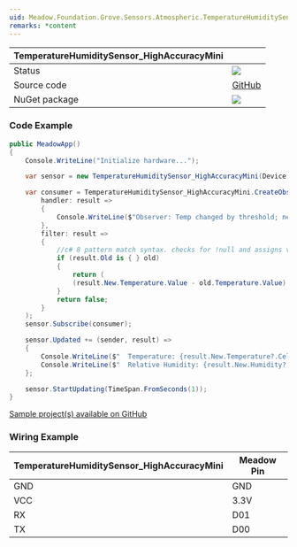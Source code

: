 ```yaml
---
uid: Meadow.Foundation.Grove.Sensors.Atmospheric.TemperatureHumiditySensor_HighAccuracyMini
remarks: *content
---
```


| TemperatureHumiditySensor_HighAccuracyMini | |
|--------|--------|
| Status | <img src="https://img.shields.io/badge/Working-brightgreen"/> |
| Source code | [GitHub](https://github.com/WildernessLabs/Meadow.Foundation.Grove/tree/main/Source/TemperatureHumiditySensor_HighAccuracyMini) |
| NuGet package | <a href="https://www.nuget.org/packages/Meadow.Foundation.Grove.Sensors.Atmospheric.TemperatureHumiditySensor_HighAccuracyMini/" target="_blank"><img src="https://img.shields.io/nuget/v/Meadow.Foundation.Grove.Sensors.Atmospheric.TemperatureHumiditySensor_HighAccuracyMini.svg?label=Meadow.Foundation.Grove.Sensors.Atmospheric.TemperatureHumiditySensor_HighAccuracyMini" /></a> |

### Code Example

```csharp
public MeadowApp()
{
    Console.WriteLine("Initialize hardware...");

    var sensor = new TemperatureHumiditySensor_HighAccuracyMini(Device.CreateI2cBus());

    var consumer = TemperatureHumiditySensor_HighAccuracyMini.CreateObserver(
        handler: result =>
        {
            Console.WriteLine($"Observer: Temp changed by threshold; new temp: {result.New.Temperature?.Celsius:N2}C, old: {result.Old?.Temperature?.Celsius:N2}C");
        },
        filter: result =>
        {
            //c# 8 pattern match syntax. checks for !null and assigns var.
            if (result.Old is { } old)
            {
                return (
                (result.New.Temperature.Value - old.Temperature.Value).Abs().Celsius > 0.5);
            }
            return false;
        }
    );
    sensor.Subscribe(consumer);

    sensor.Updated += (sender, result) =>
    {
        Console.WriteLine($"  Temperature: {result.New.Temperature?.Celsius:N2}C");
        Console.WriteLine($"  Relative Humidity: {result.New.Humidity?.Percent:N2}%");
    };

    sensor.StartUpdating(TimeSpan.FromSeconds(1));
}

```

[Sample project(s) available on GitHub](https://github.com/WildernessLabs/Meadow.Foundation.Grove/tree/main/Source/TemperatureHumiditySensor_HighAccuracyMini)

### Wiring Example

| TemperatureHumiditySensor_HighAccuracyMini | Meadow Pin |
|--------|------------|
| GND    | GND        |
| VCC    | 3.3V       |
| RX     | D01        |
| TX     | D00        |


















